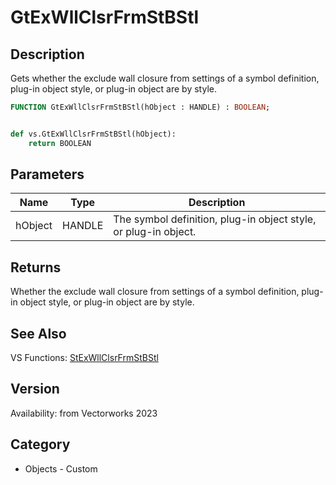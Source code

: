 # GtExWllClsrFrmStBStl

## Description
Gets whether the exclude wall closure from settings of a symbol definition, plug-in object style, or plug-in object are by style.

```pascal
FUNCTION GtExWllClsrFrmStBStl(hObject : HANDLE) : BOOLEAN;
```

```python

def vs.GtExWllClsrFrmStBStl(hObject):
    return BOOLEAN
```

## Parameters
|Name|Type|Description|
|---|---|---|
|hObject|HANDLE|The symbol definition, plug-in object style, or plug-in object.|

## Returns
Whether the exclude wall closure from settings of a symbol definition, plug-in object style, or plug-in object are by style.

## See Also
VS Functions:
[StExWllClsrFrmStBStl](StExWllClsrFrmStBStl.md)

## Version
Availability: from Vectorworks 2023
## Category
* Objects - Custom


